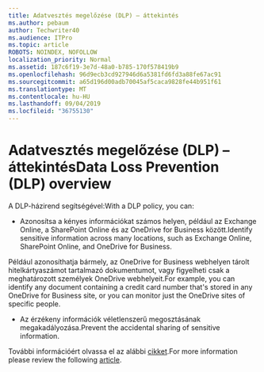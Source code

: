 ```yaml
---
title: Adatvesztés megelőzése (DLP) – áttekintés
ms.author: pebaum
author: Techwriter40
ms.audience: ITPro
ms.topic: article
ROBOTS: NOINDEX, NOFOLLOW
localization_priority: Normal
ms.assetid: 187c6f19-3e7d-48a0-b785-170f578419b9
ms.openlocfilehash: 96d9ecb3cd927946d6a5381fd6fd3a88fe67ac91
ms.sourcegitcommit: a65d196d00adb70045af5caca9828fe44b951f61
ms.translationtype: MT
ms.contentlocale: hu-HU
ms.lasthandoff: 09/04/2019
ms.locfileid: "36755130"
---
```

# <a name="data-loss-prevention-dlp-overview"></a><span data-ttu-id="eed4b-102">Adatvesztés megelőzése (DLP) – áttekintés</span><span class="sxs-lookup"><span data-stu-id="eed4b-102">Data Loss Prevention (DLP) overview</span></span>

<span data-ttu-id="eed4b-103">A DLP-házirend segítségével:</span><span class="sxs-lookup"><span data-stu-id="eed4b-103">With a DLP policy, you can:</span></span>

- <span data-ttu-id="eed4b-104">Azonosítsa a kényes információkat számos helyen, például az Exchange Online, a SharePoint Online és az OneDrive for Business között.</span><span class="sxs-lookup"><span data-stu-id="eed4b-104">Identify sensitive information across many locations, such as Exchange Online, SharePoint Online, and OneDrive for Business.</span></span>


<span data-ttu-id="eed4b-105">Például azonosíthatja bármely, az OneDrive for Business webhelyen tárolt hitelkártyaszámot tartalmazó dokumentumot, vagy figyelheti csak a meghatározott személyek OneDrive webhelyeit.</span><span class="sxs-lookup"><span data-stu-id="eed4b-105">For example, you can identify any document containing a credit card number that's stored in any OneDrive for Business site, or you can monitor just the OneDrive sites of specific people.</span></span>

- <span data-ttu-id="eed4b-106">Az érzékeny információk véletlenszerű megosztásának megakadályozása.</span><span class="sxs-lookup"><span data-stu-id="eed4b-106">Prevent the accidental sharing of sensitive information.</span></span>


<span data-ttu-id="eed4b-107">További információért olvassa el az alábbi [cikket](https://docs.microsoft.com/office365/securitycompliance/data-loss-prevention-policies).</span><span class="sxs-lookup"><span data-stu-id="eed4b-107">For more information please review the following [article](https://docs.microsoft.com/office365/securitycompliance/data-loss-prevention-policies).</span></span>


